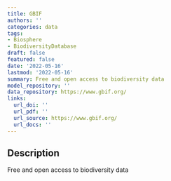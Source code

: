```yaml
---
title: GBIF
authors: ''
categories: data
tags:
- Biosphere
- BiodiversityDatabase
draft: false
featured: false
date: '2022-05-16'
lastmod: '2022-05-16'
summary: Free and open access to biodiversity data
model_repository: ''
data_repository: https://www.gbif.org/
links:
  url_doi: ''
  url_pdf: ''
  url_source: https://www.gbif.org/
  url_docs: ''
---
```


## Description

Free and open access to biodiversity data

